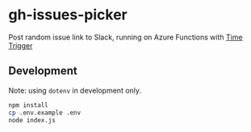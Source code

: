 # gh-issues-picker 

Post random issue link to Slack, running on Azure Functions with [Time Trigger](https://github.com/ichigotake/gh-issues-picker/blob/master/QueueTriggerNodeJS2/function.json#L5-L6)

## Development

Note: using `dotenv` in development only.

```bash
npm install
cp .env.example .env
node index.js
```


